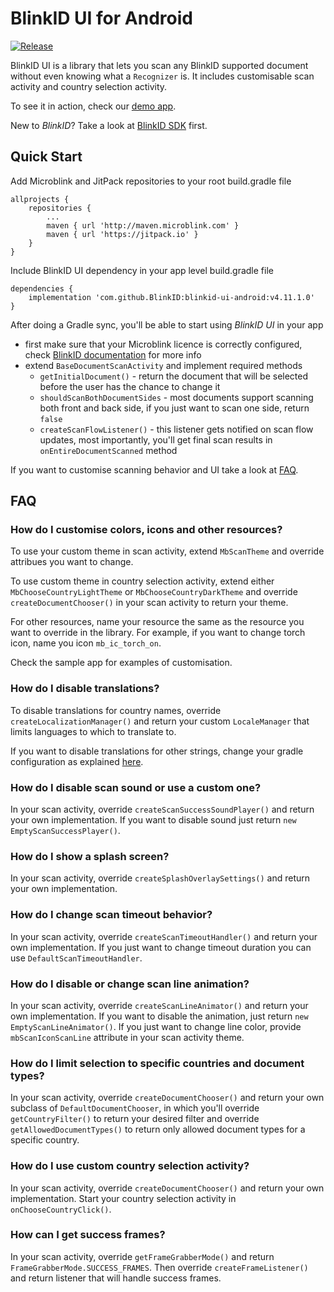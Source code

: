 # BlinkID UI for Android
[![Release](https://jitpack.io/v/BlinkID/blinkid-ui-android.svg)](https://jitpack.io/#BlinkID/blinkid-ui-android)

BlinkID UI is a library that lets you scan any BlinkID supported document without even knowing what a `Recognizer` is.
It includes customisable scan activity and country selection activity.

To see it in action, check our [demo app](https://play.google.com/store/apps/details?id=com.microblink.blinkidapp). 

New to _BlinkID_? Take a look at [BlinkID SDK](https://github.com/BlinkID/blinkid-android) first.

## <a name="quickStart"></a> Quick Start
Add Microblink and JitPack repositories to your root build.gradle file

```
allprojects {
	repositories {
		...
		maven { url 'http://maven.microblink.com' }
		maven { url 'https://jitpack.io' }
	}
}
```

Include BlinkID UI dependency in your app level build.gradle file
	
```
dependencies {
	implementation 'com.github.BlinkID:blinkid-ui-android:v4.11.1.0'
}
```

After doing a Gradle sync, you'll be able to start using _BlinkID UI_ in your app

* first make sure that your Microblink licence is correctly configured, check [BlinkID documentation](https://github.com/BlinkID/blinkid-android/blob/master/README.md#quickScan) for more info
* extend `BaseDocumentScanActivity` and implement required methods
	* `getInitialDocument()` - return the document that will be selected before the user has the chance to change it
	* `shouldScanBothDocumentSides` - most documents support scanning both front and back side, if you just want to scan one side, return `false`
	* `createScanFlowListener()` - this listener gets notified on scan flow updates, most importantly, you'll get final scan results in `onEntireDocumentScanned` method

If you want to customise scanning behavior and UI take a look at [FAQ](#faq).

## <a name="faq"></a> FAQ
### How do I customise colors, icons and other resources?
To use your custom theme in scan activity, extend `MbScanTheme` and override attribues you want to change.

To use custom theme in country selection activity, extend either `MbChooseCountryLightTheme` or `MbChooseCountryDarkTheme` and override `createDocumentChooser()` in your scan activity to return your theme.

For other resources, name your resource the same as the resource you want to override in the library. For example, if you want to change torch icon, name you icon `mb_ic_torch_on`.

Check the sample app for examples of customisation.

### How do I disable translations?
To disable translations for country names, override `createLocalizationManager()` and return your custom `LocaleManager` that limits languages to which to translate to. 

If you want to disable translations for other strings, change your gradle configuration as explained [here](https://developer.android.com/studio/build/shrink-code#unused-alt-resources).

### How do I disable scan sound or use a custom one?
In your scan activity, override `createScanSuccessSoundPlayer()` and return your own implementation. If you want to disable sound just return `new EmptyScanSuccessPlayer()`. 

### How do I show a splash screen?
In your scan activity, override `createSplashOverlaySettings()` and return your own implementation. 

### How do I change scan timeout behavior?
In your scan activity, override `createScanTimeoutHandler()` and return your own implementation. If you just want to change timeout duration you can use `DefaultScanTimeoutHandler`.

### How do I disable or change scan line animation?
In your scan activity, override `createScanLineAnimator()` and return your own implementation. If you want to disable the animation, just return `new EmptyScanLineAnimator()`. If you just want to change line color, provide `mbScanIconScanLine` attribute in your scan activity theme.

### How do I limit selection to specific countries and document types?
In your scan activity, override `createDocumentChooser()` and return your own subclass of `DefaultDocumentChooser`, in which you'll override `getCountryFilter()` to return your desired filter and override `getAllowedDocumentTypes()` to return only allowed document types for a specific country.

### How do I use custom country selection activity?
In your scan activity, override `createDocumentChooser()` and return your own implementation. Start your country selection activity in `onChooseCountryClick()`.

### How can I get success frames?
In your scan activity, override `getFrameGrabberMode()` and return `FrameGrabberMode.SUCCESS_FRAMES`. Then override `createFrameListener()` and return listener that will handle success frames.
